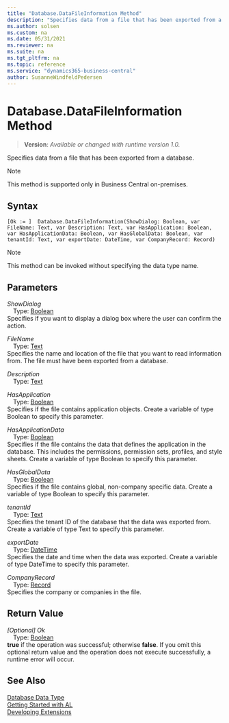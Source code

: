 ```yaml
---
title: "Database.DataFileInformation Method"
description: "Specifies data from a file that has been exported from a database."
ms.author: solsen
ms.custom: na
ms.date: 05/31/2021
ms.reviewer: na
ms.suite: na
ms.tgt_pltfrm: na
ms.topic: reference
ms.service: "dynamics365-business-central"
author: SusanneWindfeldPedersen
---
```

[//]: # (START>DO_NOT_EDIT)
[//]: # (IMPORTANT:Do not edit any of the content between here and the END>DO_NOT_EDIT.)
[//]: # (Any modifications should be made in the .xml files in the ModernDev repo.)
# Database.DataFileInformation Method
> **Version**: _Available or changed with runtime version 1.0._

Specifies data from a file that has been exported from a database.

> [!NOTE]
> This method is supported only in Business Central on-premises.

## Syntax
```
[Ok := ]  Database.DataFileInformation(ShowDialog: Boolean, var FileName: Text, var Description: Text, var HasApplication: Boolean, var HasApplicationData: Boolean, var HasGlobalData: Boolean, var tenantId: Text, var exportDate: DateTime, var CompanyRecord: Record)
```
> [!NOTE]
> This method can be invoked without specifying the data type name.
## Parameters
*ShowDialog*  
&emsp;Type: [Boolean](../boolean/boolean-data-type.md)  
Specifies if you want to display a dialog box where the user can confirm the action.
        
*FileName*  
&emsp;Type: [Text](../text/text-data-type.md)  
Specifies the name and location of the file that you want to read information from. The file must have been exported from a database.
        
*Description*  
&emsp;Type: [Text](../text/text-data-type.md)  
  
*HasApplication*  
&emsp;Type: [Boolean](../boolean/boolean-data-type.md)  
Specifies if the file contains application objects. Create a variable of type Boolean to specify this parameter.
          
*HasApplicationData*  
&emsp;Type: [Boolean](../boolean/boolean-data-type.md)  
Specifies if the file contains the data that defines the application in the database. This includes the permissions, permission sets, profiles, and style sheets. Create a variable of type Boolean to specify this parameter.
          
*HasGlobalData*  
&emsp;Type: [Boolean](../boolean/boolean-data-type.md)  
Specifies if the file contains global, non-company specific data. Create a variable of type Boolean to specify this parameter.
          
*tenantId*  
&emsp;Type: [Text](../text/text-data-type.md)  
Specifies the tenant ID of the database that the data was exported from. Create a variable of type Text to specify this parameter.
          
*exportDate*  
&emsp;Type: [DateTime](../datetime/datetime-data-type.md)  
Specifies the date and time when the data was exported. Create a variable of type DateTime to specify this parameter.
          
*CompanyRecord*  
&emsp;Type: [Record](../record/record-data-type.md)  
Specifies the company or companies in the file.  


## Return Value
*[Optional] Ok*  
&emsp;Type: [Boolean](../boolean/boolean-data-type.md)  
**true** if the operation was successful; otherwise **false**.   If you omit this optional return value and the operation does not execute successfully, a runtime error will occur.  


[//]: # (IMPORTANT: END>DO_NOT_EDIT)
## See Also
[Database Data Type](database-data-type.md)  
[Getting Started with AL](../../devenv-get-started.md)  
[Developing Extensions](../../devenv-dev-overview.md)